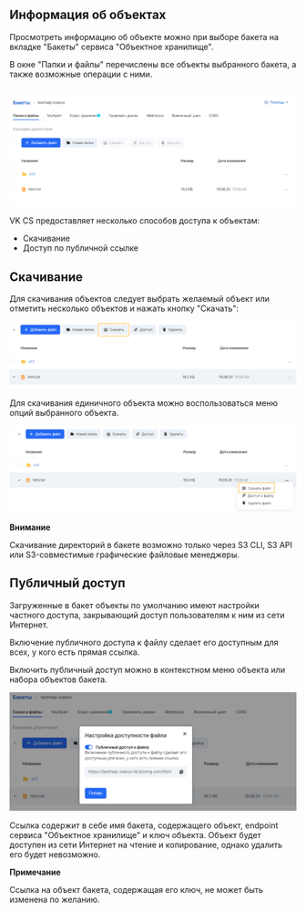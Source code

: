 Информация об объектах
----------------------

Просмотреть информацию об объекте можно при выборе бакета на вкладке "Бакеты" сервиса "Объектное хранилище".

В окне "Папки и файлы" перечислены все объекты выбранного бакета, а также возможные операции с ними.

 ![](./assets/1598040593720-1598040593720.png)

VK CS предоставляет несколько способов доступа к объектам:

*   Скачивание
*   Доступ по публичной ссылке

Скачивание
----------

Для скачивания объектов следует выбрать желаемый объект или отметить несколько объектов и нажать кнопку "Скачать":

![](./assets/1598040804152-1598040804152.png)

Для скачивания единичного объекта можно воспользоваться меню опций выбранного объекта.

![](./assets/1598040891346-1598040891346.png)

**Внимание**

Скачивание директорий в бакете возможно только через S3 CLI, S3 API или S3-совместимые графические файловые менеджеры.

Публичный доступ
----------------

Загруженные в бакет объекты по умолчанию имеют настройки частного доступа, закрывающий доступ пользователям к ним из сети Интернет. 

Включение публичного доступа к файлу сделает его доступным для всех, у кого есть прямая ссылка.

Включить публичный доступ можно в контекстном меню объекта или набора объектов бакета. 

![](./assets/1598041497992-1598041497992.png)

Ссылка содержит в себе имя бакета, содержащего объект, endpoint сервиса "Объектное хранилище" и ключ объекта. Объект будет доступен из сети Интернет на чтение и копирование, однако удалить его будет невозможно.

**Примечание**

Ссылка на объект бакета, содержащая его ключ, не может быть изменена по желанию.